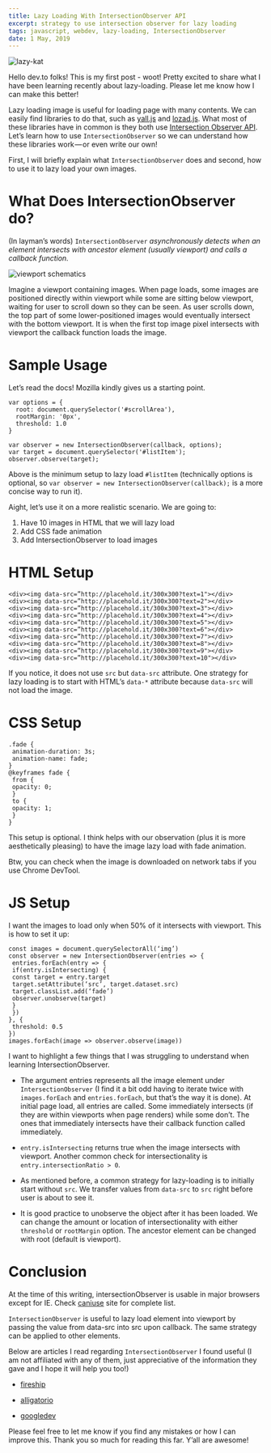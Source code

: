 ```yaml
---
title: Lazy Loading With IntersectionObserver API
excerpt: strategy to use intersection observer for lazy loading
tags: javascript, webdev, lazy-loading, IntersectionObserver
date: 1 May, 2019
---
```


![lazy-kat](https://thepracticaldev.s3.amazonaws.com/i/dfhkoiqimufpr5zv0z36.gif)

Hello dev.to folks! This is my first post - woot! Pretty excited to share what I have been learning recently about lazy-loading. Please let me know how I can make this better! 

Lazy loading image is useful for loading page with many contents. We can easily find libraries to do that, such as [yall.js](https://github.com/malchata/yall.js) and [lozad.js](https://apoorv.pro/lozad.js/). What most of these libraries have in common is they both use [Intersection Observer API](https://developer.mozilla.org/en-US/docs/Web/API/Intersection_Observer_API). Let’s learn how to use `IntersectionObserver` so we can understand how these libraries work — or even write our own!

First, I will briefly explain what `IntersectionObserver` does and second, how to use it to lazy load your own images.

# What Does IntersectionObserver do?

(In layman’s words) `IntersectionObserver` *asynchronously detects when an element intersects with ancestor element (usually viewport) and calls a callback function.*

![viewport schematics](https://thepracticaldev.s3.amazonaws.com/i/gwvj2lrwfy97ljpj9lv3.png)

Imagine a viewport containing images. When page loads, some images are positioned directly within viewport while some are sitting below viewport, waiting for user to scroll down so they can be seen. As user scrolls down, the top part of some lower-positioned images would eventually intersect with the bottom viewport. It is when the first top image pixel intersects with viewport the callback function loads the image. 

# Sample Usage

Let’s read the docs! Mozilla kindly gives us a starting point.

```
var options = {
  root: document.querySelector('#scrollArea'),
  rootMargin: '0px',
  threshold: 1.0
}

var observer = new IntersectionObserver(callback, options);
var target = document.querySelector('#listItem');
observer.observe(target);
```


Above is the minimum setup to lazy load `#listItem` (technically options is optional, so `var observer = new IntersectionObserver(callback);` is a more concise way to run it).

Aight, let’s use it on a more realistic scenario. We are going to:

1. Have 10 images in HTML that we will lazy load
2. Add CSS fade animation
3. Add IntersectionObserver to load images

# HTML Setup

```
<div><img data-src=”http://placehold.it/300x300?text=1"></div>
<div><img data-src=”http://placehold.it/300x300?text=2"></div>
<div><img data-src=”http://placehold.it/300x300?text=3"></div>
<div><img data-src=”http://placehold.it/300x300?text=4"></div>
<div><img data-src=”http://placehold.it/300x300?text=5"></div>
<div><img data-src=”http://placehold.it/300x300?text=6"></div>
<div><img data-src=”http://placehold.it/300x300?text=7"></div>
<div><img data-src=”http://placehold.it/300x300?text=8"></div>
<div><img data-src=”http://placehold.it/300x300?text=9"></div>
<div><img data-src=”http://placehold.it/300x300?text=10"></div>
```

If you notice, it does not use `src` but `data-src` attribute. One strategy for lazy loading is to start with HTML’s `data-*` attribute because `data-src` will not load the image.

# CSS Setup

```
.fade {
 animation-duration: 3s;
 animation-name: fade;
}
@keyframes fade {
 from {
 opacity: 0;
 }
 to {
 opacity: 1;
 }
}
```

This setup is optional. I think helps with our observation (plus it is more aesthetically pleasing) to have the image lazy load with fade animation.

Btw, you can check when the image is downloaded on network tabs if you use Chrome DevTool.

# JS Setup

I want the images to load only when 50% of it intersects with viewport. This is how to set it up:

```
const images = document.querySelectorAll(‘img’)
const observer = new IntersectionObserver(entries => {
 entries.forEach(entry => {
 if(entry.isIntersecting) {
 const target = entry.target
 target.setAttribute(‘src’, target.dataset.src)
 target.classList.add(‘fade’)
 observer.unobserve(target)
 }
 })
}, {
 threshold: 0.5
})
images.forEach(image => observer.observe(image))
```

I want to highlight a few things that I was struggling to understand when learning IntersectionObserver.

- The argument entries represents all the image element under `IntersectionObserver` (I find it a bit odd having to iterate twice with `images.forEach` and `entries.forEach`, but that’s the way it is done). At initial page load, all entries are called. Some immediately intersects (if they are within viewports when page renders) while some don’t. The ones that immediately intersects have their callback function called immediately.

- `entry.isIntersecting` returns true when the image intersects with viewport. Another common check for intersectionality is `entry.intersectionRatio > 0`.

- As mentioned before, a common strategy for lazy-loading is to initially start without `src`. We transfer values from `data-src` to `src` right before user is about to see it.

- It is good practice to unobserve the object after it has been loaded.
We can change the amount or location of intersectionality with either `threshold` or `rootMargin` option. The ancestor element can be changed with root (default is viewport).

# Conclusion

At the time of this writing, intersectionObserver is usable in major browsers except for IE. Check [caniuse](https://caniuse.com/#feat=intersectionobserver) site for complete list.

`IntersectionObserver` is useful to lazy load element into viewport by passing the value from data-src into src upon callback. The same strategy can be applied to other elements.

Below are articles I read regarding `IntersectionObserver` I found useful (I am not affiliated with any of them, just appreciative of the information they gave and I hope it will help you too!)

- [fireship](https://fireship.io/snippets/intersection-observer-lazy-load-images/)

- [alligatorio](https://alligator.io/js/intersection-observer/)

- [googledev](https://developers.google.com/web/fundamentals/performance/lazy-loading-guidance/images-and-video/)

Please feel free to let me know if you find any mistakes or how I can improve this. Thank you so much for reading this far. Y’all are awesome!
